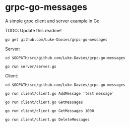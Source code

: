 # grpc-go-messages
A simple grpc client and server example in Go

TODO: Update this readme!

`go get github.com/Luke-Davies/grpc-go-messages`

Server:

`cd $GOPATH/src/github.com/Luke-Davies/grpc-go-messages`

`go run server/server.go`

Client:

`cd $GOPATH/src/github.com/Luke-Davies/grpc-go-messages`

`go run client/client.go AddMessage 'test message'`

`go run client/client.go GetMessages`

`go run client/client.go GetMessages 1000`

`go run client/client.go DeleteMessages`
